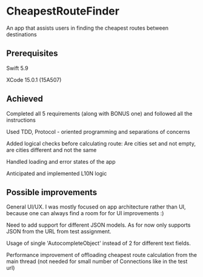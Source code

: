 # CheapestRouteFinder

An app that assists users in finding the cheapest routes between destinations

## Prerequisites

Swift 5.9

XCode 15.0.1 (15A507)

## Achieved

Completed all 5 requirements (along with BONUS one) and followed all the instructions

Used TDD, Protocol - oriented programming and separations of concerns

Added logical checks before calculating route: Are cities set and not empty, are cities different and not the same

Handled loading and error states of the app

Anticipated and implemented L10N logic

## Possible improvements

General UI/UX. I was mostly focused on app architecture rather than UI, because one can always find a room for for UI improvements :)

Need to add support for different JSON models. As for now only supports JSON from the URL from test assignment. <br/>

Usage of single 'AutocompleteObject' instead of 2 for different text fields.

Performance improvement of offloading cheapest route calculation from the main thread (not needed for small number of Connections like in the test url)
